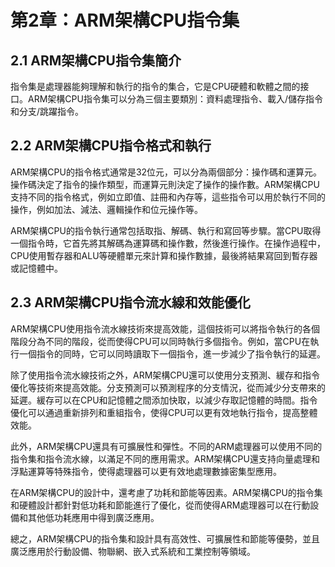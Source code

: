# 第2章：ARM架構CPU指令集

## 2.1 ARM架構CPU指令集簡介

指令集是處理器能夠理解和執行的指令的集合，它是CPU硬體和軟體之間的接口。ARM架構CPU指令集可以分為三個主要類別：資料處理指令、載入/儲存指令和分支/跳躍指令。

## 2.2 ARM架構CPU指令格式和執行

ARM架構CPU的指令格式通常是32位元，可以分為兩個部分：操作碼和運算元。操作碼決定了指令的操作類型，而運算元則決定了操作的操作數。ARM架構CPU支持不同的指令格式，例如立即值、註冊和內存等，這些指令可以用於執行不同的操作，例如加法、減法、邏輯操作和位元操作等。

ARM架構CPU的指令執行通常包括取指、解碼、執行和寫回等步驟。當CPU取得一個指令時，它首先將其解碼為運算碼和操作數，然後進行操作。在操作過程中，CPU使用暫存器和ALU等硬體單元來計算和操作數據，最後將結果寫回到暫存器或記憶體中。

## 2.3 ARM架構CPU指令流水線和效能優化

ARM架構CPU使用指令流水線技術來提高效能，這個技術可以將指令執行的各個階段分為不同的階段，從而使得CPU可以同時執行多個指令。例如，當CPU在執行一個指令的同時，它可以同時讀取下一個指令，進一步減少了指令執行的延遲。

除了使用指令流水線技術之外，ARM架構CPU還可以使用分支預測、緩存和指令優化等技術來提高效能。分支預測可以預測程序的分支情況，從而減少分支帶來的延遲。緩存可以在CPU和記憶體之間添加快取，以減少存取記憶體的時間。指令優化可以通過重新排列和重組指令，使得CPU可以更有效地執行指令，提高整體效能。

此外，ARM架構CPU還具有可擴展性和彈性。不同的ARM處理器可以使用不同的指令集和指令流水線，以滿足不同的應用需求。ARM架構CPU還支持向量處理和浮點運算等特殊指令，使得處理器可以更有效地處理數據密集型應用。

在ARM架構CPU的設計中，還考慮了功耗和節能等因素。ARM架構CPU的指令集和硬體設計都針對低功耗和節能進行了優化，從而使得ARM處理器可以在行動設備和其他低功耗應用中得到廣泛應用。

總之，ARM架構CPU的指令集和設計具有高效性、可擴展性和節能等優勢，並且廣泛應用於行動設備、物聯網、嵌入式系統和工業控制等領域。

​



